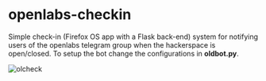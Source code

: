 # openlabs-checkin

Simple check-in (Firefox OS app with a Flask back-end) system for notifying users of the openlabs telegram group when the hackerspace is open/closed. To setup the bot change the configurations in **oldbot.py**.

![olcheck](https://cloud.githubusercontent.com/assets/172661/14554021/7cfc774e-02ea-11e6-84f4-f858ec8dbf97.png)




